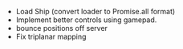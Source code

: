 * Load Ship (convert loader to Promise.all format)
* Implement better controls using gamepad.
* bounce positions off server
* Fix triplanar mapping
